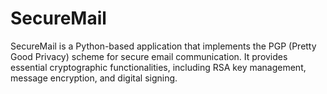 # SecureMail
SecureMail is a Python-based application that implements the PGP (Pretty Good Privacy) scheme for secure email communication. It provides essential cryptographic functionalities, including RSA key management, message encryption, and digital signing.
